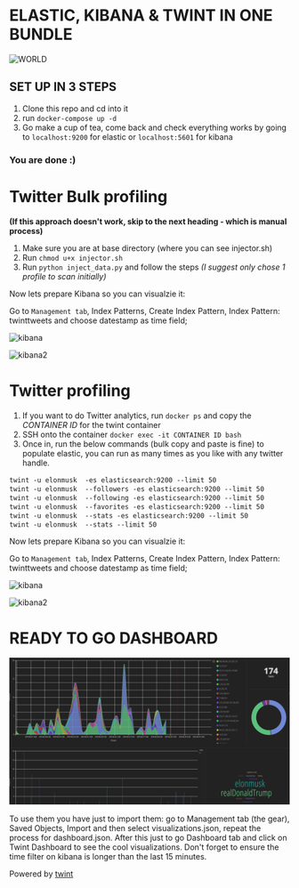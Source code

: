 # ELASTIC, KIBANA & TWINT IN ONE BUNDLE 

![WORLD](https://murchie85.github.io/images/bg.jpg)

## SET UP IN 3 STEPS 
 

1. Clone this repo and cd into it 
2. run `docker-compose up -d`
3. Go make a cup of tea, come back and check everything works by going to `localhost:9200` for elastic or `localhost:5601` for kibana

### You are done :)

  
# Twitter Bulk profiling

**(If this approach doesn't work, skip to the next heading - which is manual process)**

1. Make sure you are at base directory (where you can see injector.sh)
2. Run `chmod u+x injector.sh` 
3. Run `python inject_data.py` and follow the steps *(I suggest only chose 1 profile to scan initially)*


Now lets prepare Kibana so you can visualzie it:  
 
Go to `Management tab`, Index Patterns, Create Index Pattern, Index Pattern: twinttweets and choose datestamp as time field; 

![kibana](https://camo.githubusercontent.com/d18625b236a9df353326d70e9ab4a8a95ab918ae/68747470733a2f2f692e696d6775722e636f6d2f6844543941446b2e706e67)
  

![kibana2](https://camo.githubusercontent.com/ac1d897f6ffdb1568855341e9d420f4046101016/68747470733a2f2f692e696d6775722e636f6d2f564b79324a76782e706e67)




# Twitter profiling

1. If you want to do Twitter analytics, run `docker ps` and copy the *CONTAINER ID* for the twint container
2. SSH onto the container `docker exec -it CONTAINER ID bash `
3. Once in,  run the below commands (bulk copy and paste is fine) to populate elastic, you can run as many times as you like with any twitter handle.


```
twint -u elonmusk  -es elasticsearch:9200 --limit 50
twint -u elonmusk  --followers -es elasticsearch:9200 --limit 50
twint -u elonmusk  --following -es elasticsearch:9200 --limit 50
twint -u elonmusk  --favorites -es elasticsearch:9200 --limit 50
twint -u elonmusk  --stats -es elasticsearch:9200 --limit 50
twint -u elonmusk  --stats --limit 50
```

Now lets prepare Kibana so you can visualzie it:  
 
Go to `Management tab`, Index Patterns, Create Index Pattern, Index Pattern: twinttweets and choose datestamp as time field; 

![kibana](https://camo.githubusercontent.com/d18625b236a9df353326d70e9ab4a8a95ab918ae/68747470733a2f2f692e696d6775722e636f6d2f6844543941446b2e706e67)
  

![kibana2](https://camo.githubusercontent.com/ac1d897f6ffdb1568855341e9d420f4046101016/68747470733a2f2f692e696d6775722e636f6d2f564b79324a76782e706e67)




# READY TO GO DASHBOARD

![sample](sample.png)

To use them you have just to import them: go to Management tab (the gear), Saved Objects, Import and then select visualizations.json, repeat the process for dashboard.json. After this just to go Dashboard tab and click on Twint Dashboard to see the cool visualizations. Don't forget to ensure the time filter on kibana is longer than the last 15 minutes.





Powered by [twint](https://github.com/twintproject/twint)